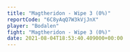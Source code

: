 ```yaml
---
title: "Magtheridon - Wipe 3 (0%)"
reportCode: "6C8yAqQ7W3kVjJnX"
player: "Bodalen"
fight: "Magtheridon - Wipe 3 (0%)"
date: 2021-08-04T18:53:40.409000+00:00
---
```

